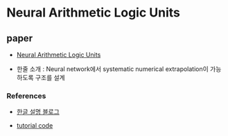 ﻿# Neural Arithmetic Logic Units

## paper

- [Neural Arithmetic Logic Units](https://arxiv.org/abs/1808.00508)

- 한줄 소개 : Neural network에서 systematic numerical extrapolation이 가능하도록 구조를 설계

### References

- [한글 설명 블로그](http://keunwoochoi.blogspot.com/2018/)

- [tutorial code](https://github.com/grananqvist/NALU-tf)
